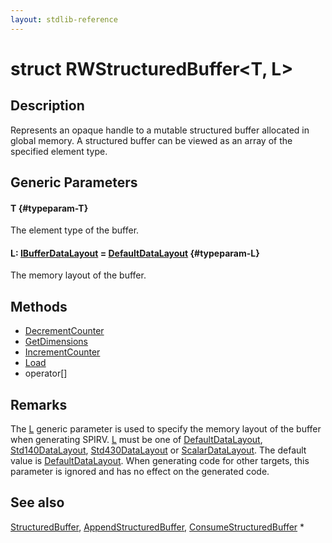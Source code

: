 ```yaml
---
layout: stdlib-reference
---
```


# struct RWStructuredBuffer\<T, L\>

## Description

Represents an opaque handle to a mutable structured buffer allocated in global memory.
A structured buffer can be viewed as an array of the specified element type.

## Generic Parameters

#### T {#typeparam-T}
The element type of the buffer.

#### L: [IBufferDataLayout](/stdlib-reference/interfaces/IBufferDataLayout/index) = [DefaultDataLayout](/stdlib-reference/types/DefaultDataLayout/index) {#typeparam-L}
The memory layout of the buffer.


## Methods

* [DecrementCounter](/stdlib-reference/types/RWStructuredBuffer/DecrementCounter)
* [GetDimensions](/stdlib-reference/types/RWStructuredBuffer/GetDimensions)
* [IncrementCounter](/stdlib-reference/types/RWStructuredBuffer/IncrementCounter)
* [Load](/stdlib-reference/types/RWStructuredBuffer/Load)
* operator\[\]

## Remarks


The <span class='code'><a href="/stdlib-reference/types/RWStructuredBuffer/index#typeparam-L" class="code_type">L</a></span> generic parameter is used to specify the memory layout of the buffer when
generating SPIRV.
<span class='code'><a href="/stdlib-reference/types/RWStructuredBuffer/index#typeparam-L" class="code_type">L</a></span> must be one of <span class='code'><a href="/stdlib-reference/types/DefaultDataLayout/index" class="code_type">DefaultDataLayout</a></span>, <span class='code'><a href="/stdlib-reference/types/Std140DataLayout/index" class="code_type">Std140DataLayout</a></span>, <span class='code'><a href="/stdlib-reference/types/Std430DataLayout/index" class="code_type">Std430DataLayout</a></span> or <span class='code'><a href="/stdlib-reference/types/ScalarDataLayout/index" class="code_type">ScalarDataLayout</a></span>.
The default value is <span class='code'><a href="/stdlib-reference/types/DefaultDataLayout/index" class="code_type">DefaultDataLayout</a></span>.
When generating code for other targets, this parameter is ignored and has no effect on the generated code.

## See also

<span class='code'><a href="/stdlib-reference/types/StructuredBuffer/index" class="code_type">StructuredBuffer</a></span>, <span class='code'><a href="/stdlib-reference/types/AppendStructuredBuffer/index" class="code_type">AppendStructuredBuffer</a></span>, <span class='code'><a href="/stdlib-reference/types/ConsumeStructuredBuffer/index" class="code_type">ConsumeStructuredBuffer</a></span>
*



